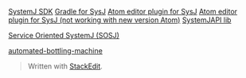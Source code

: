 [SystemJ SDK](https://github.com/davidhjp/systemj-release/)
[Gradle for SysJ](https://github.com/davidhjp/systemj-gradle-project)
[Atom editor plugin for SysJ](https://github.com/davidhjp/sysj)
[Atom editor plugin for SysJ (not working with new version Atom)](https://github.com/arrayoutofbounds/)
[SystemJAPI lib](http://davidhjp.github.io/sysjnetapi/)

[Service Oriented SystemJ (SOSJ)](https://github.com/blasty3/SOSJ)

[automated-bottling-machine](https://github.com/davidhjp/automated-bottling-machine)
> Written with [StackEdit](https://stackedit.io/).
<!--stackedit_data:
eyJoaXN0b3J5IjpbLTE5NjMxNzM2NjYsLTIwMzEyMzUwMzksLT
YwMjQ3NTk0XX0=
-->